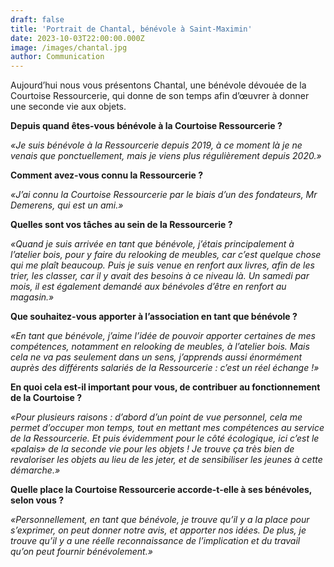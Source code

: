 ```yaml
---
draft: false
title: 'Portrait de Chantal, bénévole à Saint-Maximin'
date: 2023-10-03T22:00:00.000Z
image: /images/chantal.jpg
author: Communication
---
```


Aujourd’hui nous vous présentons Chantal, une bénévole dévouée de la Courtoise Ressourcerie, qui donne de son temps afin d’œuvrer à donner une seconde vie aux objets.

**Depuis quand êtes-vous bénévole à la Courtoise Ressourcerie ?**

*«Je suis bénévole à la Ressourcerie depuis 2019, à ce moment là je ne venais que ponctuellement, mais je viens plus régulièrement depuis 2020.»*

**Comment avez-vous connu la Ressourcerie ?**

*«J’ai connu la Courtoise Ressourcerie par le biais d’un des fondateurs, Mr Demerens, qui est un ami.»*

**Quelles sont vos tâches au sein de la Ressourcerie ?**

*«Quand je suis arrivée en tant que bénévole, j’étais principalement à l’atelier bois, pour y faire du relooking de meubles, car c’est quelque chose qui me plaît beaucoup. Puis je suis venue en renfort aux livres, afin de les trier, les classer, car il y avait des besoins à ce niveau là. Un samedi par mois, il est également demandé aux bénévoles d’être en renfort au magasin.»*

**Que souhaitez-vous apporter à l’association en tant que bénévole ?**

*«En tant que bénévole, j’aime l’idée de pouvoir apporter certaines de mes compétences, notamment en relooking de meubles, à l’atelier bois. Mais cela ne va pas seulement dans un sens, j’apprends aussi énormément auprès des différents salariés de la Ressourcerie : c’est un réel échange !»*

**En quoi cela est-il important pour vous, de contribuer au fonctionnement de la Courtoise ?**

*«Pour plusieurs raisons : d’abord d’un point de vue personnel, cela me permet d’occuper mon temps, tout en mettant mes compétences au service de la Ressourcerie. Et puis évidemment pour le côté écologique, ici c’est le «palais» de la seconde vie pour les objets ! Je trouve ça très bien de revaloriser les objets au lieu de les jeter, et de sensibiliser les jeunes à cette démarche.»*

**Quelle place la Courtoise Ressourcerie accorde-t-elle à ses bénévoles, selon vous ?**

*«Personnellement, en tant que bénévole, je trouve qu’il y a la place pour s’exprimer, on peut donner notre avis, et apporter nos idées. De plus, je trouve qu’il y a une réelle reconnaissance de l’implication et du travail qu’on peut fournir bénévolement.»*
